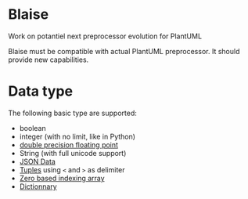 # Blaise
Work on potantiel next preprocessor evolution for PlantUML

Blaise must be compatible with actual PlantUML preprocessor.
It should provide new capabilities.

# Data type

The following basic type are supported:

- boolean
- integer (with no limit, like in Python)
- [double precision floating point](https://en.wikipedia.org/wiki/Double-precision_floating-point_format)
- String (with full unicode support)
- [JSON Data](https://en.wikipedia.org/wiki/JSON)
- [Tuples](https://www.w3schools.com/python/python_tuples.asp) using `<` and `>` as delimiter
- [Zero based indexing array](https://en.wikipedia.org/wiki/Array_(data_structure))
- [Dictionnary](https://en.wikipedia.org/wiki/Associative_array)

